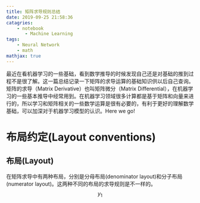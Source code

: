 ```yaml
---
title: 矩阵求导规则总结
date: 2019-09-25 21:58:36
catagries:
    - notebook
       - Machine Learning 
tags:
    - Neural Network
    - math
mathjax: true
---
```


最近在看机器学习的一些基础，看到数学推导的时候发现自己还是对基础的推到过程不是很了解。这一篇总结记录一下矩阵的求导运算的基础知识供以后自己查询。
矩阵的求导（Matrix Derivative）也叫矩阵微分（Matrix Differential），在机器学习的一些基本推导中经常用到。在机器学习领域很多计算都是基于矩阵和向量来进行的，所以学习和矩阵相关的一些数学运算是很有必要的，有利于更好的理解数学基础，可以加深对于机器学习模型的认识。Here we go!

# 布局约定(Layout conventions)

## 布局(Layout)
在矩阵求导中有两种布局，分别是分母布局(denominator layout)和分子布局(numerator layout)。这两种不同的布局的求导规则是不一样的。
$$y_1$$